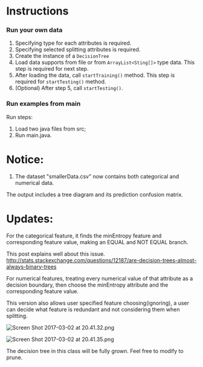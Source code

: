 # Instructions

### Run your own data
1. Specifying type for each attributes is required.
2. Specifying selected splitting attributes is required.
3. Create the instance of a `DecisionTree`
4. Load data supports from file or from `ArrayList<Sting[]>` type data. This step is required for next step.
5. After loading the data, call `startTraining()` method. This step is required for `startTesting()` method.
6. (Optional) After step 5, call `startTesting()`.

### Run examples from main
Run steps:
1. Load two java files from src;
2. Run main.java.

# Notice:

1. The dataset "smallerData.csv" now contains both categorical and numerical data.

The output includes a tree diagram and its prediction confusion matrix.

# Updates:

For the categorical feature, it finds the minEntropy feature and corresponding feature value, making an EQUAL and NOT EQUAL branch.

This post explains well about this issue.
http://stats.stackexchange.com/questions/12187/are-decision-trees-almost-always-binary-trees

For numerical features, treating every numerical value of that attribute as a decision boundary, then choose the minEntropy attribute and the corresponding feature value.

This version also allows user specified feature choosing(ignoring), a user can decide what feature is redundant and not considering them when splitting.

![Screen Shot 2017-03-02 at 20.41.32.png](https://svbtleusercontent.com/phldkfvsbzstoq.png)

![Screen Shot 2017-03-02 at 20.41.35.png](https://svbtleusercontent.com/sfziyqlqaszf2a.png)


The decision tree in this class will be fully grown. Feel free to modify to prune.
